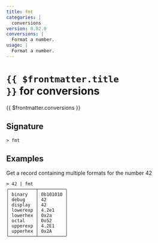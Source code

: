 ```yaml
---
title: fmt
categories: |
  conversions
version: 0.82.0
conversions: |
  Format a number.
usage: |
  Format a number.
---
```


# <code>{{ $frontmatter.title }}</code> for conversions

<div class='command-title'>{{ $frontmatter.conversions }}</div>

## Signature

```> fmt ```

## Examples

Get a record containing multiple formats for the number 42
```shell
> 42 | fmt
╭──────────┬──────────╮
│ binary   │ 0b101010 │
│ debug    │ 42       │
│ display  │ 42       │
│ lowerexp │ 4.2e1    │
│ lowerhex │ 0x2a     │
│ octal    │ 0o52     │
│ upperexp │ 4.2E1    │
│ upperhex │ 0x2A     │
╰──────────┴──────────╯
```
